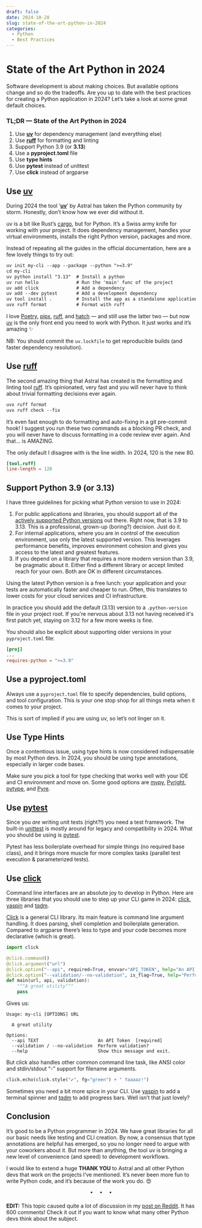 ```yaml
---
draft: false
date: 2024-10-28
slug: state-of-the-art-python-in-2024
categories:
  - Python
  - Best Practices
---
```


# State of the Art Python in 2024

Software development is about making choices. But available options change and so do the tradeoffs. Are you up to date with the best practices for creating a Python application in 2024? Let’s take a look at some great default choices.

<!-- more -->

<h3>TL;DR — State of the Art Python in 2024</h3>

1. Use **[uv](https://docs.astral.sh/uv/)** for dependency management (and everything else)
2. Use **[ruff](https://docs.astral.sh/ruff/)** for formatting and linting
3. Support Python 3.9 (or **3.13**)
4. Use a **pyproject.toml** file
5. Use **type hints**
6. Use **pytest** instead of unittest
7. Use **click** instead of argparse

## Use **[uv](https://docs.astral.sh/uv/)**

During 2024 the tool ‘**[uv](https://docs.astral.sh/uv/)**’ by Astral has taken the Python community by storm. Honestly, don’t know how we ever did without it.

uv is a bit like Rust’s [cargo](https://doc.rust-lang.org/cargo/), but for Python. It’s a Swiss army knife for working with your project. It does dependency management, handles your virtual environments, installs the right Python version, packages and more.

Instead of repeating all the guides in the official documentation, here are a few lovely things to try out:

```txt
uv init my-cli --app --package --python ">=3.9"
cd my-cli
uv python install "3.13"  # Install a python
uv run hello              # Run the 'main' func of the project
uv add click              # Add a dependency
uv add --dev pytest       # Add a development dependency
uv tool install .         # Install the app as a standalone application
uvx ruff format           # Format with ruff
```

I love [Poetry](https://python-poetry.org/), [pipx](https://pipx.pypa.io/stable/), [ruff](https://docs.astral.sh/ruff/), and [hatch](https://hatch.pypa.io/latest/) — and still use the latter two — but now [uv](https://docs.astral.sh/uv/) is the only front end you need to work with Python. It just works and it’s amazing ✨

NB: You should commit the `uv.lockfile` to get reproducible builds (and faster dependency resolution).

## Use **[ruff](https://docs.astral.sh/ruff/)**

The second amazing thing that Astral has created is the formatting and linting tool [ruff](https://docs.astral.sh/ruff/). It’s opinionated, very fast and you will never have to think about trivial formatting decisions ever again.

```txt
uvx ruff format
uvx ruff check --fix
```

It’s even fast enough to do formatting and auto-fixing in a git pre-commit hook! I suggest you run these two commands as a blocking PR check, and you will never have to discuss formatting in a code review ever again. And that… is AMAZING.

The only default I disagree with is the line width. In 2024, 120 is the new 80.

```toml
[tool.ruff]
line-length = 120
```

## Support Python 3.9 (or 3.13)

I have three guidelines for picking what Python version to use in 2024:

1. For public applications and libraries, you should support all of the [actively supported Python versions](https://devguide.python.org/versions/) out there. Right now, that is 3.9 to 3.13. This is a professional, grown-up (boring?) decision. Just do it.
2. For internal applications, where you are in control of the execution environment, use only the latest supported version. This leverages performance benefits, improves environment cohesion and gives you access to the latest and greatest features.
3. If you depend on a library that requires a more modern version than 3.9, be pragmatic about it. Either find a different library or accept limited reach for your own. Both are OK in different circumstances.

Using the latest Python version is a free lunch: your application and your tests are automatically faster and cheaper to run. Often, this translates to lower costs for your cloud services and CI infrastructure.

In practice you should add the default (3.13) version to a `.python-version` file in your project root. If you're nervous about 3.13 not having received it's first patch yet, staying on 3.12 for a few more weeks is fine.

You should also be explicit about supporting older versions in your `pyproject.toml` file:

```toml
[proj]
...
requires-python = ">=3.9"
```

## Use a pyproject.toml

Always use a `pyproject.toml` file to specify dependencies, build options, and tool configuration. This is your one stop shop for all things meta when it comes to your project.

This is sort of implied if you are using uv, so let’s not linger on it.

## Use Type Hints

Once a contentious issue, using type hints is now considered indispensable by most Python devs. In 2024, you should be using type annotations, especially in larger code bases.

Make sure you pick a tool for type checking that works well with your IDE and CI environment and move on. Some good options are [mypy](https://github.com/python/mypy), [Pyright](https://microsoft.github.io/pyright/), [pytype](https://google.github.io/pytype/), and [Pyre](https://pyre-check.org/).

## Use **[pytest](https://docs.pytest.org/en/stable/)**

Since you *are* writing unit tests (right?!) you need a test framework. The built-in [unittest](https://docs.python.org/3/library/unittest.html) is mostly around for legacy and compatibility in 2024. What you should be using is [pytest](https://docs.pytest.org/en/stable/).

Pytest has less boilerplate overhead for simple things (no required base class), and it brings more muscle for more complex tasks (parallel test execution & parameterized tests).

## Use **[click](https://click.palletsprojects.com/en/stable/)**

Command line interfaces are an absolute joy to develop in Python. Here are three libraries that you should use to step up your CLI game in 2024: [click](https://click.palletsprojects.com/en/stable/), [yaspin](https://github.com/pavdmyt/yaspin) and [tqdm](https://tqdm.github.io/).

[Click](https://click.palletsprojects.com/en/stable/) is a general CLI library. Its main feature is command line argument handling. It does parsing, shell completion and boilerplate generation. Compared to argparse there’s less to type and your code becomes more declarative (which is great).

```python
import click

@click.command()
@click.argument("url")
@click.option("--api", required=True, envvar="API_TOKEN", help="An API Token")
@click.option("--validation/--no-validation", is_flag=True, help="Perform validation?")
def main(url, api, validation):
    """A great utility"""
    pass
```

Gives us:

```text
Usage: my-cli [OPTIONS] URL

  A great utility

Options:
  --api TEXT                      An API Token  [required]
  --validation / --no-validation  Perform validation?
  --help                          Show this message and exit.
```

But click also handles other common command line task, like ANSI color and stdin/stdout “-” support for filename arguments.

```python
click.echo(click.style("✔", fg="green") + " Yaaaaz!")
```

Sometimes you need a bit more spice in your CLI. Use [yaspin](https://github.com/pavdmyt/yaspin) to add a terminal spinner and [tqdm](https://tqdm.github.io/) to add progress bars. Well isn’t that just lovely?

## Conclusion

It’s good to be a Python programmer in 2024. We have great libraries for all our basic needs like testing and CLI creation. By now, a consensus that type annotations are helpful has emerged, so you no longer need to argue with your coworkers about it. But more than anything, the tool uv is bringing a new level of convenience (and speed) to development workflows.

I would like to extend a huge **THANK YOU** to Astral and all other Python devs that work on the projects I‘ve mentioned. It’s never been more fun to write Python code, and it’s because of the work you do. 😍

<pre><p style="text-align: center; margin-top: 0px; margin-bottom: 4pt;">•  •  •</p></pre>

**EDIT:** This topic caused quite a lot of discussion in my [post on Reddit](https://www.reddit.com/r/Python/comments/1ghiln0/state_of_the_art_python_in_2024). It has 600 comments! Check it out if you want to know what many other Python devs think about the subject.
